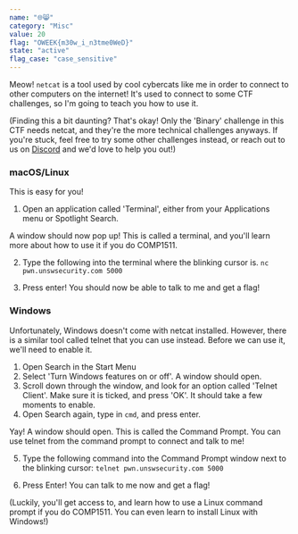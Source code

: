 ```yaml
---
name: "🌐😸"
category: "Misc"
value: 20
flag: "OWEEK{m30w_i_n3tme0WeD}"
state: "active"
flag_case: "case_sensitive"
---
```


Meow! `netcat` is a tool used by cool cybercats like me in order to connect to other computers on the internet! It's used to connect to some CTF challenges, so I'm going to teach you how to use it.

(Finding this a bit daunting? That's okay! Only the 'Binary' challenge in this CTF needs netcat, and they're the more technical challenges anyways. If you're stuck, feel free to try some other challenges instead, or reach out to us on [Discord](https://secso.cc/discord) and we'd love to help you out!)

### macOS/Linux

This is easy for you!

1. Open an application called 'Terminal', either from your Applications menu or Spotlight Search.

A window should now pop up! This is called a terminal, and you'll learn more about how to use it if you do COMP1511.

2. Type the following into the terminal where the blinking cursor is.
    `nc pwn.unswsecurity.com 5000`

3. Press enter! You should now be able to talk to me and get a flag!

### Windows

Unfortunately, Windows doesn't come with netcat installed. However, there is a similar tool called telnet that you can use instead. Before we can use it, we'll need to enable it.

1. Open Search in the Start Menu
2. Select 'Turn Windows features on or off'. A window should open.
3. Scroll down through the window, and look for an option called 'Telnet Client'. Make sure it is ticked, and press 'OK'. It should take a few moments to enable.
4. Open Search again, type in `cmd`, and press enter.

Yay! A window should open. This is called the Command Prompt. You can use telnet from the command prompt to connect and talk to me!

5. Type the following command into the Command Prompt window next to the blinking cursor:
    `telnet pwn.unswsecurity.com 5000`

6. Press Enter! You can talk to me now and get a flag!

(Luckily, you'll get access to, and learn how to use a Linux command prompt if you do COMP1511. You can even learn to install Linux with Windows!)
